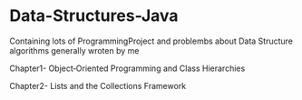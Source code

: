 # Data-Structures-Java

Containing lots of ProgrammingProject and problembs about Data Structure algorithms generally wroten by me

Chapter1- Object‐Oriented Programming and Class Hierarchies

Chapter2- Lists and the Collections Framework
